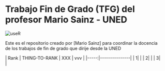 # Trabajo Fin de Grado (TFG) del profesor Mario Sainz - UNED


![useR](files/useR.png)


Este es el repositorio creado por [Mario Sainz] para coordinar la docencia de los trabajos de fin de grado que dirije desde la UNED



| Rank | THING-TO-RANK | XXX | vvv |
|-----:|---------------|
|     1|               |
|     2|               |
|     3|               |
